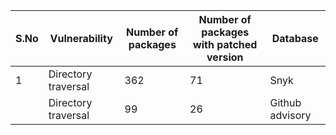 | S.No | Vulnerability       | Number of packages | Number of packages with patched version | Database        |
| ---- | ------------------- | ------------------ | --------------------------------------- | --------------- |
| 1    | Directory traversal | 362                | 71                                      | Snyk            |
|      | Directory traversal | 99                 | 26                                      | Github advisory |